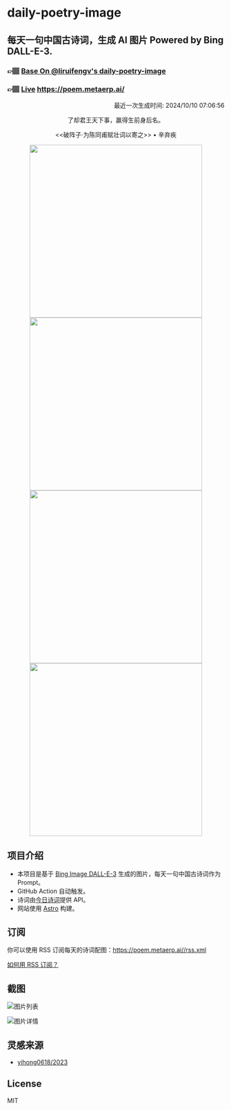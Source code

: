 
# daily-poetry-image

## 每天一句中国古诗词，生成 AI 图片 Powered by Bing DALL-E-3.

### 👉🏽 [Base On @liruifengv's daily-poetry-image](https://github.com/liruifengv/daily-poetry-image)

### 👉🏽 [Live](https://poem.metaerp.ai/) https://poem.metaerp.ai/

<p align="right">
  最近一次生成时间: 2024/10/10 07:06:56
</p>
<p align="center">
了却君王天下事，赢得生前身后名。
</p>
<p align="center">
<<破阵子·为陈同甫赋壮词以寄之>> • 辛弃疾
</p>
<p align="center">
<img src="https://tse4.mm.bing.net/th/id/OIG3..4YoASyCdnebu2._AsE1" height="400" width="400" />
<img src="https://tse1.mm.bing.net/th/id/OIG3.giohM4.Zz_lvC.M7Aq4V" height="400" width="400" />
<img src="https://tse3.mm.bing.net/th/id/OIG3.bAG_Vzkp5duTf2kmJIZE" height="400" width="400" />
<img src="https://tse1.mm.bing.net/th/id/OIG3.92PZ_0D.Op048IHiIMRg" height="400" width="400" />
</p>

## 项目介绍

-   本项目是基于 [Bing Image DALL-E-3](https://www.bing.com/images/create) 生成的图片，每天一句中国古诗词作为 Prompt。
-   GitHub Action 自动触发。
-   诗词由[今日诗词](https://www.jinrishici.com/)提供 API。
-   网站使用 [Astro](https://astro.build) 构建。

## 订阅

你可以使用 RSS 订阅每天的诗词配图：https://poem.metaerp.ai//rss.xml

[如何用 RSS 订阅？](https://zhuanlan.zhihu.com/p/55026716)

## 截图

![图片列表](./screenshots/01.png)

![图片详情](./screenshots/02.png)

## 灵感来源

-   [yihong0618/2023](https://github.com/yihong0618/2023)

## License

MIT
